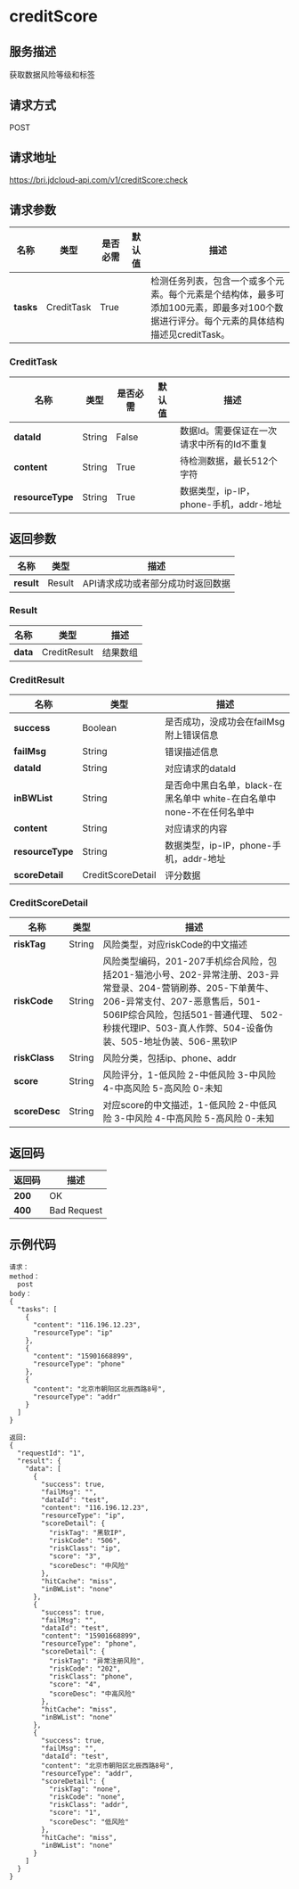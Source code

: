 #                                         creditScore

## 服务描述

获取数据风险等级和标签

## 请求方式

POST

## 请求地址

https://bri.jdcloud-api.com/v1/creditScore:check


## 请求参数

| 名称      | 类型       | 是否必需 | 默认值 | 描述                                                         |
| --------- | ---------- | -------- | ------ | ------------------------------------------------------------ |
| **tasks** | CreditTask | True     |        | 检测任务列表，包含一个或多个元素。每个元素是个结构体，最多可添加100元素，即最多对100个数据进行评分。每个元素的具体结构描述见creditTask。 |

### <div id="CreditTask">CreditTask</div>

| 名称             | 类型   | 是否必需 | 默认值 | 描述                                       |
| ---------------- | ------ | -------- | ------ | ------------------------------------------ |
| **dataId**       | String | False    |        | 数据Id。需要保证在一次请求中所有的Id不重复 |
| **content**      | String | True     |        | 待检测数据，最长512个字符                  |
| **resourceType** | String | True     |        | 数据类型，ip-IP，phone-手机，addr-地址     |

## 返回参数

| 名称       | 类型   | 描述                              |
| ---------- | ------ | --------------------------------- |
| **result** | Result | API请求成功或者部分成功时返回数据 |

### <div id="Result">Result</div>

| 名称     | 类型         | 描述     |
| -------- | ------------ | -------- |
| **data** | CreditResult | 结果数组 |

### <div id="CreditResult">CreditResult</div>

| 名称             | 类型              | 描述                                                         |
| ---------------- | ----------------- | ------------------------------------------------------------ |
| **success**      | Boolean           | 是否成功，没成功会在failMsg附上错误信息                      |
| **failMsg**      | String            | 错误描述信息                                                 |
| **dataId**       | String            | 对应请求的dataId                                             |
| **inBWList**     | String            | 是否命中黑白名单，black-在黑名单中 white-在白名单中 none-不在任何名单中 |
| **content**      | String            | 对应请求的内容                                               |
| **resourceType** | String            | 数据类型，ip-IP，phone-手机，addr-地址                       |
| **scoreDetail**  | CreditScoreDetail | 评分数据                                                     |

### <div id="CreditScoreDetail">CreditScoreDetail</div>

| 名称          | 类型   | 描述                                                         |
| ------------- | ------ | ------------------------------------------------------------ |
| **riskTag**   | String | 风险类型，对应riskCode的中文描述                             |
| **riskCode**  | String | 风险类型编码，201-207手机综合风险，包括201-猫池小号、202-异常注册、203-异常登录、204-营销刷券、205-下单黄牛、206-异常支付、207-恶意售后，501-506IP综合风险，包括501-普通代理、 502-秒拨代理IP、503-真人作弊、504-设备伪装、505-地址伪装、506-黑软IP |
| **riskClass** | String | 风险分类，包括ip、phone、addr                                |
| **score**     | String | 风险评分，1-低风险 2-中低风险 3-中风险 4-中高风险 5-高风险 0-未知 |
| **scoreDesc** | String | 对应score的中文描述，1-低风险 2-中低风险 3-中风险 4-中高风险 5-高风险 0-未知 |

## 返回码

| 返回码  | 描述        |
| ------- | ----------- |
| **200** | OK          |
| **400** | Bad Request |

## 示例代码

```
请求：
method：
  post
body：
{
  "tasks": [
    {
      "content": "116.196.12.23",
      "resourceType": "ip"
    },
    {
      "content": "15901668899",
      "resourceType": "phone"
    },
    {
      "content": "北京市朝阳区北辰西路8号",
      "resourceType": "addr"
    }
  ]
}

返回:
{
  "requestId": "1",
  "result": {
    "data": [
      {
        "success": true,
        "failMsg": "",
        "dataId": "test",
        "content": "116.196.12.23",
        "resourceType": "ip",
        "scoreDetail": {
          "riskTag": "黑软IP",
          "riskCode": "506",
          "riskClass": "ip",
          "score": "3",
          "scoreDesc": "中风险"
        },
        "hitCache": "miss",
        "inBWList": "none"
      },
      {
        "success": true,
        "failMsg": "",
        "dataId": "test",
        "content": "15901668899",
        "resourceType": "phone",
        "scoreDetail": {
          "riskTag": "异常注册风险",
          "riskCode": "202",
          "riskClass": "phone",
          "score": "4",
          "scoreDesc": "中高风险"
        },
        "hitCache": "miss",
        "inBWList": "none"
      },
      {
        "success": true,
        "failMsg": "",
        "dataId": "test",
        "content": "北京市朝阳区北辰西路8号",
        "resourceType": "addr",
        "scoreDetail": {
          "riskTag": "none",
          "riskCode": "none",
          "riskClass": "addr",
          "score": "1",
          "scoreDesc": "低风险"
        },
        "hitCache": "miss",
        "inBWList": "none"
      }
    ]
  }
}
```
